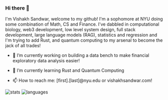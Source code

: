 ### Hi there 👋
I'm Vishakh Sandwar, welcome to my github! I'm a sophomore at NYU doing some combination of Math, CS and Finance. I've dabbled in computational biology, web3 development, low level system design, full stack development, large language models (RAG), statistics and regression and I'm trying to add Rust, and quantum computing to my arsenal to become the jack of all trades!

- 🔭 I’m currently working on building a data bench to make financial exploratory data analysis easier!

- 🌱 I’m currently learning Rust and Quantum Computing
  
- 📫 How to reach me: [first].[last]@nyu.edu or vishakhsandwar.com!

![stats](https://github-readme-stats.vercel.app/api?username=VSandwar74&count_private=True&show_icons=True&theme=tokyonight)
![languages](https://github-readme-stats.vercel.app/api/top-langs/?username=VSandwar74&hide=html)

<!--
**VSandwar74/VSandwar74** is a ✨ _special_ ✨ repository because its `README.md` (this file) appears on your GitHub profile.

Here are some ideas to get you started:

- 🔭 I’m currently working on ...
- 🌱 I’m currently learning ...
- 👯 I’m looking to collaborate on ...
- 🤔 I’m looking for help with ...
- 💬 Ask me about ...
- 📫 How to reach me: ...
- 😄 Pronouns: ...
- ⚡ Fun fact: ...
-->
